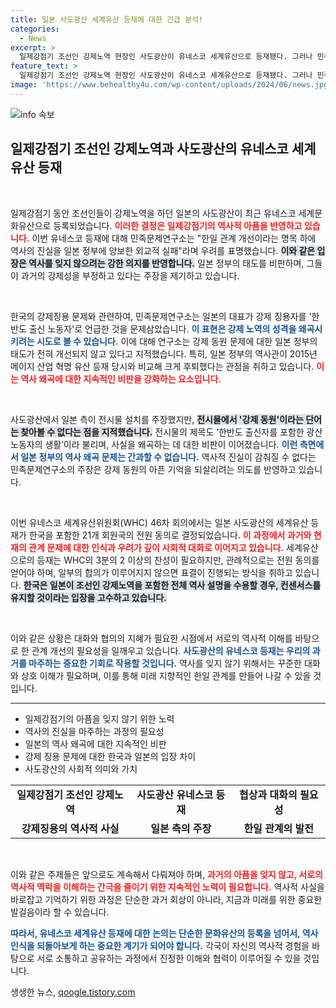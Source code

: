 ```yaml
---
title: 일본 사도광산 세계유산 등재에 대한 긴급 분석!
categories:
  - News
excerpt: >
  일제강점기 조선인 강제노역 현장인 사도광산이 유네스코 세계유산으로 등재됐다. 그러나 민족문제연구소는 일본의 표현 조작과 외교 실패를 비판하며 역사의 진실이 감춰질 수 없다고 경고했다. 클릭해서 자세한 내용을 확인해보세요!
feature_text: >
  일제강점기 조선인 강제노역 현장인 사도광산이 유네스코 세계유산으로 등재됐다. 그러나 민족문제연구소는 일본의 표현 조작과 외교 실패를 비판하며 역사의 진실이 감춰질 수 없다고 경고했다. 클릭해서 자세한 내용을 확인해보세요!
image: 'https://www.behealthy4u.com/wp-content/uploads/2024/06/news.jpg'
---
```


<p><img src="https://www.behealthy4u.com/wp-content/uploads/2024/06/news.jpg" alt="info 속보" /></p>

<h2 data-ke-size="size26">일제강점기 조선인 강제노역과 사도광산의 유네스코 세계유산 등재</h2>

<p data-ke-size="size16">&nbsp;</p>

<p>일제강점기 동안 조선인들이 강제노역을 하던 일본의 사도광산이 최근 유네스코 세계문화유산으로 등록되었습니다. <b><span style="color: #ee2323;">이러한 결정은 일제강점기의 역사적 아픔을 반영하고 있습니다.</span></b> 이번 유네스코 등재에 대해 민족문제연구소는 "한일 관계 개선이라는 명목 하에 역사의 진실을 일본 정부에 양보한 외교적 실패"라며 우려를 표명했습니다. <b><span style="background-color: #21538527;">이와 같은 입장은 역사를 잊지 않으려는 강한 의지를 반영합니다.</span></b> 일본 정부의 태도를 비판하며, 그들이 과거의 강제성을 부정하고 있다는 주장을 제기하고 있습니다.</p>

<p data-ke-size="size16">&nbsp;</p>

<p>한국의 강제징용 문제와 관련하여, 민족문제연구소는 일본의 대표가 강제 징용자를 '한반도 출신 노동자'로 언급한 것을 문제삼았습니다. <b><span style="color: #1a5490;">이 표현은 강제 노역의 성격을 왜곡시키려는 시도로 볼 수 있습니다.</span></b> 이에 대해 연구소는 강제 동원 문제에 대한 일본 정부의 태도가 전혀 개선되지 않고 있다고 지적했습니다. 특히, 일본 정부의 역사관이 2015년 메이지 산업 혁명 유산 등재 당시와 비교해 크게 후퇴했다는 관점을 취하고 있습니다. <b><span style="color: #ee2323;">이는 역사 왜곡에 대한 지속적인 비판을 강화하는 요소입니다.</span></b></p>

<p data-ke-size="size16">&nbsp;</p>

<p>사도광산에서 일본 측이 전시물 설치를 주장했지만, <b><span style="background-color: #21538527;">전시물에서 '강제 동원'이라는 단어는 찾아볼 수 없다는 점을 지적했습니다.</span></b> 전시물의 제목도 ‘한반도 출신자를 포함한 광산 노동자의 생활’이라 불리며, 사실을 왜곡하는 데 대한 비판이 이어졌습니다. <b><span style="color: #1a5490;">이런 측면에서 일본 정부의 역사 왜곡 문제는 간과할 수 없습니다.</span></b> 역사적 진실이 감춰질 수 없다는 민족문제연구소의 주장은 강제 동원의 아픈 기억을 되살리려는 의도를 반영하고 있습니다.</p>

<p data-ke-size="size16">&nbsp;</p>

<p>이번 유네스코 세계유산위원회(WHC) 46차 회의에서는 일본 사도광산의 세계유산 등재가 한국을 포함한 21개 회원국의 전원 동의로 결정되었습니다. <b><span style="color: #ee2323;">이 과정에서 과거와 현재의 관계 문제에 대한 인식과 우려가 깊이 사회적 대화로 이어지고 있습니다.</span></b> 세계유산으로의 등재는 WHC의 3분의 2 이상의 찬성이 필요하지만, 관례적으로는 전원 동의를 얻어야 하며, 일부의 합의가 이루어지지 않으면 표결이 진행되는 방식을 취하고 있습니다. <b><span style="background-color: #21538527;">한국은 일본이 조선인 강제노역을 포함한 전체 역사 설명을 수용할 경우, 컨센서스를 유지할 것이라는 입장을 고수하고 있습니다.</span></b></p>

<p data-ke-size="size16">&nbsp;</p>

<p>이와 같은 상황은 대화와 협의의 지혜가 필요한 시점에서 서로의 역사적 이해를 바탕으로 한 관계 개선의 필요성을 일깨우고 있습니다. <b><span style="color: #1a5490;">사도광산의 유네스코 등재는 우리의 과거를 마주하는 중요한 기회로 작용할 것입니다.</span></b> 역사를 잊지 않기 위해서는 꾸준한 대화와 상호 이해가 필요하며, 이를 통해 미래 지향적인 한일 관계를 만들어 나갈 수 있을 것입니다.</p>

<hr>

<ul>
  <li>일제강점기의 아픔을 잊지 않기 위한 노력</li>
  <li>역사의 진실을 마주하는 과정의 필요성</li>
  <li>일본의 역사 왜곡에 대한 지속적인 비판</li>
  <li>강제 징용 문제에 대한 한국과 일본의 입장 차이</li>
  <li>사도광산의 사회적 의미와 가치</li>
</ul>

<table>
  <tr>
    <td style="text-align: center; height: 17px;"><b>일제강점기 조선인 강제노역</b></td>
    <td style="text-align: center; height: 17px;"><b>사도광산 유네스코 등재</b></td>
    <td style="text-align: center; height: 17px;"><b>협상과 대화의 필요성</b></td>
  </tr>
  <tr>
    <td style="text-align: center; height: 17px;"><b>강제징용의 역사적 사실</b></td>
    <td style="text-align: center; height: 17px;"><b>일본 측의 주장</b></td>
    <td style="text-align: center; height: 17px;"><b>한일 관계의 발전</b></td>
  </tr>
</table>

<p data-ke-size="size16">&nbsp;</p> 

<p>이와 같은 주제들은 앞으로도 계속해서 다뤄져야 하며, <b><span style="color: #ee2323;">과거의 아픔을 잊지 않고, 서로의 역사적 맥락을 이해하는 간극을 줄이기 위한 지속적인 노력이 필요합니다.</span></b> 역사적 사실을 바로잡고 기억하기 위한 과정은 단순한 과거 회상이 아니라, 지금과 미래를 위한 중요한 발걸음이라 할 수 있습니다.</p>

<p><b><span style="color: #1a5490;">따라서, 유네스코 세계유산 등재에 대한 논의는 단순한 문화유산의 등록을 넘어서, 역사 인식을 되돌아보게 하는 중요한 계기가 되어야 합니다.</span></b> 각국이 자신의 역사적 경험을 바탕으로 서로 소통하고 공유하는 과정에서 진정한 이해와 협력이 이루어질 수 있을 것입니다.</p>
생생한 뉴스, <a href="https://qoogle.tistory.com" rel="dofollow">qoogle.tistory.com</a>


